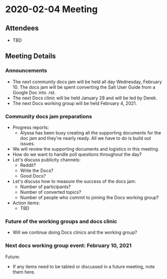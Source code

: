 # 2020-02-04 Meeting

## Attendees

- TBD

## Meeting Details

### Announcements

- The next community docs jam will be held all day Wednesday, February 10. The
  docs jam will be spent converting the Salt User Guide from a Google Doc into
  .rst.
- The next Docs clinic will be held January 28 and will be led by Derek.
- The next Docs working group will be held February 4, 2021.


### Community docs jam preparations

- Progress reports:
  - Alyssa has been busy creating all the supporting documents for the doc jam
    and they're nearly ready. All we have to do is build out issues.
- We will review the supporting documents and logistics in this meeting.
- How do we want to handle poll questions throughout the day?
- Let's discuss publicity channels:
  - Reddit?
  - Write the Docs?
  - Good Docs?
- Let's discuss how to measure the success of the docs jam:
  - Number of participants?
  - Number of converted topics?
  - Number of people who commit to joining the Docs working group?
- Action items:
  - TBD


### Future of the working groups and docs clinic

- Will we continue doing Docs clinics and the working group?


### Next docs working group event: February 10, 2021

Future:
- If any items need to be tabled or discussed in a future meeting, note them
  here.
